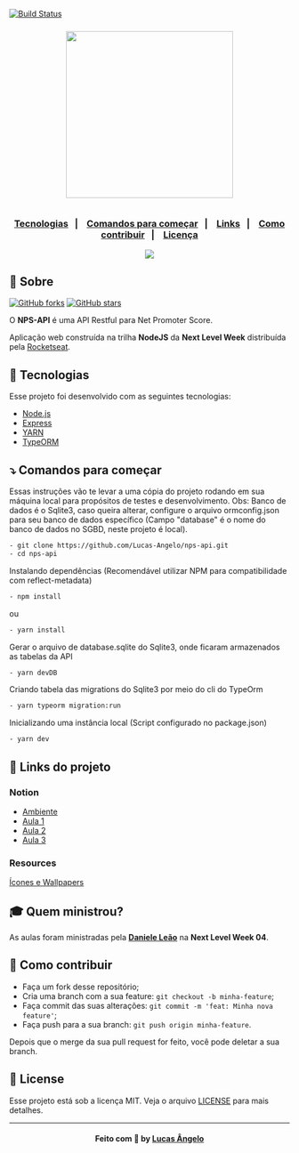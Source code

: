 [![Build Status](https://travis-ci.com/Lucas-Angelo/nps-api.svg?branch=main)](https://travis-ci.com/Lucas-Angelo/nps-api)

<h3 align="center">
    <img width="300px" src="https://i.imgur.com/JkVMEgs.png">
    <br><br>
    <p align="center">
      <a href="#-tecnologias">Tecnologias</a>&nbsp;&nbsp;&nbsp;|&nbsp;&nbsp;&nbsp;
      <a href="#-comandos-para-começar">Comandos para começar</a>&nbsp;&nbsp;&nbsp;|&nbsp;&nbsp;&nbsp;
      <a href="#-links-do-projeto">Links</a>&nbsp;&nbsp;&nbsp;|&nbsp;&nbsp;&nbsp;
      <a href="#-como-contribuir">Como contribuir</a>&nbsp;&nbsp;&nbsp;|&nbsp;&nbsp;&nbsp;
      <a href="#-license">Licença</a>
  </p>
</h3>

<p align="center">
  <a href="https://rocketseat.com.br">
    <img src="https://i.imgur.com/1o7urkT.png">
  </a>
</p>

## 🔖 Sobre

[![GitHub forks](https://img.shields.io/github/forks/Lucas-Angelo/nps-api?style=social)](https://github.com/Lucas-Angelo/nps-api/network/members/)
[![GitHub stars](https://img.shields.io/github/stars/Lucas-Angelo/nps-api?style=social)](https://github.com/Lucas-Angelo/nps-api/stargazers/)

O <strong>NPS-API</strong> é uma API Restful para Net Promoter Score.

Aplicação web construída na trilha <strong>NodeJS</strong> da <strong>Next Level Week</strong> distribuída pela [Rocketseat](https://rocketseat.com.br/).

## 🚀 Tecnologias

Esse projeto foi desenvolvido com as seguintes tecnologias:

- [Node.js](https://nodejs.org/en/)
- [Express](https://expressjs.com/pt-br/)
- [YARN](https://yarnpkg.com/)
- [TypeORM](https://typeorm.io/)

## ⤵ Comandos para começar

Essas instruções vão te levar a uma cópia do projeto rodando em sua máquina local para propósitos de testes e desenvolvimento.
Obs: Banco de dados é o Sqlite3, caso queira alterar, configure o arquivo ormconfig.json para seu banco de dados específico (Campo "database" é o nome do banco de dados no SGBD, neste projeto é local).

```bash
- git clone https://github.com/Lucas-Angelo/nps-api.git
- cd nps-api
```

Instalando dependências (Recomendável utilizar NPM para compatibilidade com reflect-metadata)

```bash
- npm install
```

ou

```bash
- yarn install
```

Gerar o arquivo de database.sqlite do Sqlite3, onde ficaram armazenados as tabelas da API

```bash
- yarn devDB
```

Criando tabela das migrations do Sqlite3 por meio do cli do TypeOrm

```bash
- yarn typeorm migration:run
```

Inicializando uma instância local (Script configurado no package.json)

```bash
- yarn dev
```

## 🔗 Links do projeto

### Notion
- [Ambiente](https://www.notion.so/Configura-es-do-ambiente-Node-js-ae9fea3f78894139af4268d198294e2a)
- [Aula 1](https://www.notion.so/Dia-1-Fundamentos-do-NodeJS-a0040fa51a764bdaaf5648fedbf6fb4d)
- [Aula 2](https://www.notion.so/danileao/Dia-2-Iniciando-com-o-Banco-de-Dados-ffa8a141872641b7b13338f339d7a69b)
- [Aula 3](https://www.notion.so/Dia-3-Testando-a-nossa-aplica-o-6b517e6d081241258009c640f7032cde)

### Resources
[Ícones e Wallpapers](https://drive.google.com/drive/folders/11fxy_LmTD6S1FGTQbeu47QPLzvyuEGSs)


## 🎓 Quem ministrou?

As aulas foram ministradas pela **[Daniele Leão](https://github.com/danileao)** na **Next Level Week 04**.

## 🤔 Como contribuir

- Faça um fork desse repositório;
- Cria uma branch com a sua feature: `git checkout -b minha-feature`;
- Faça commit das suas alterações: `git commit -m 'feat: Minha nova feature'`;
- Faça push para a sua branch: `git push origin minha-feature`.

Depois que o merge da sua pull request for feito, você pode deletar a sua branch.

## 📝 License

Esse projeto está sob a licença MIT. Veja o arquivo [LICENSE](LICENSE) para mais detalhes.

---

<h4 align="center">
    Feito com 💜 by <a href="https://www.linkedin.com/in/lucas-angelo/" target="_blank">Lucas Ângelo</a>
</h4>
